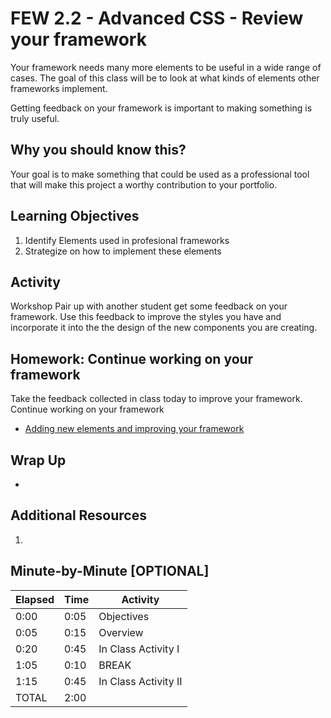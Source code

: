 # FEW 2.2 - Advanced CSS - Review your framework

Your framework needs many more elements to be useful in a wide range of cases. The goal of this class will be to look at what kinds of elements other frameworks implement. 

Getting feedback on your framework is important to making something is truly useful. 

## Why you should know this?

Your goal is to make something that could be used as a professional tool that will make this project a worthy contribution to your portfolio.  

## Learning Objectives 

1. Identify Elements used in profesional frameworks
1. Strategize on how to implement these elements

## Activity 

Workshop Pair up with another student get some feedback on your framework. Use this feedback to improve the styles you have and incorporate it into the the design of the new components you are creating.

## Homework: Continue working on your framework

Take the feedback collected in class today to improve your framework. Continue working on your framework

- [Adding new elements and improving your framework](../Assignments/assignment-08-components.md)

## Wrap Up

- 

## Additional Resources

1. 

## Minute-by-Minute [OPTIONAL]

| **Elapsed** | **Time**  | **Activity**              |
| ----------- | --------- | ------------------------- |
| 0:00        | 0:05      | Objectives                |
| 0:05        | 0:15      | Overview                  |
| 0:20        | 0:45      | In Class Activity I       |
| 1:05        | 0:10      | BREAK                     |
| 1:15        | 0:45      | In Class Activity II      |
| TOTAL       | 2:00      |                           |
